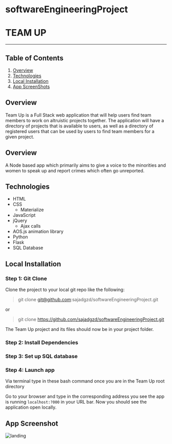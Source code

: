 # softwareEngineeringProject
# TEAM UP
----------
## Table of Contents 
1. [Overview](#overview)
2. [Technologies](#technologies)
3. [Local Installation](#installation)
4. [App ScreenShots](#display)

<a name="overview"></a>
## Overview 
Team Up is a Full Stack web application that will help users find team members to work on
altruistic projects together. The application will have a directory of projects that is
available to users, as well as a directory of registered users that can be used by
users to find team members for a given project.

<a name="overview"></a>
## Overview 
A Node based app which primarily aims to give a voice to the minorities and women to speak up and report crimes which often go unreported. 

<a name="technologies"></a>
## Technologies
 * HTML
 * CSS
    * Materialize
 * JavaScript
 * jQuery
     * Ajax calls
 * AOS.js animation library
 * Python
 * Flask
 * SQL Database

<a name="installation"></a>
## Local Installation
### Step 1: Git Clone
Clone the project to your local git repo like the following:
> git clone git@github.com:sajadgzd/softwareEngineeringProject.git

or

> git clone https://github.com/sajadgzd/softwareEngineeringProject.git

The Team Up project and its files should now be in your project folder.

### Step 2: Install Dependencies


### Step 3: Set up SQL database 


### Step 4: Launch app 
Via terminal type in these bash command once you are in the Team Up root directory 
 

Go to your browser and type in the corresponding address you see the app is running `localhost:?000` in your URL bar. Now you should see the application open locally.

<a name="display"></a>
## App Screenshot
![landing](/view/images/landing.png)

